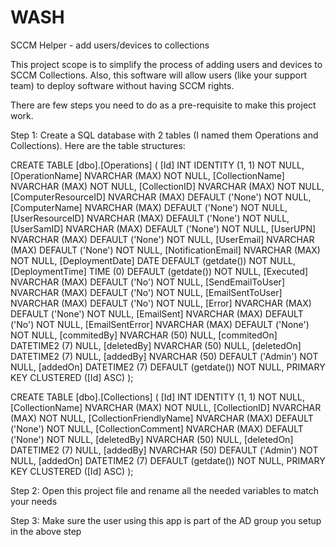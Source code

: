 # WASH
SCCM Helper - add users/devices to collections

This project scope is to simplify the process of adding users and devices to SCCM Collections. Also, this software will allow users (like your support team) to deploy software without having SCCM rights.


There are few steps you need to do as a pre-requisite to make this project work.

Step 1:
Create a SQL database with 2 tables (I named them Operations and Collections). Here are the table structures:

CREATE TABLE [dbo].[Operations] (
    [Id]                 INT            IDENTITY (1, 1) NOT NULL,
    [OperationName]      NVARCHAR (MAX) NOT NULL,
    [CollectionName]     NVARCHAR (MAX) NOT NULL,
    [CollectionID]       NVARCHAR (MAX) NOT NULL,
    [ComputerResourceID] NVARCHAR (MAX) DEFAULT ('None') NOT NULL,
    [ComputerName]       NVARCHAR (MAX) DEFAULT ('None') NOT NULL,
    [UserResourceID]     NVARCHAR (MAX) DEFAULT ('None') NOT NULL,
    [UserSamID]          NVARCHAR (MAX) DEFAULT ('None') NOT NULL,
    [UserUPN]            NVARCHAR (MAX) DEFAULT ('None') NOT NULL,
    [UserEmail]          NVARCHAR (MAX) DEFAULT ('None') NOT NULL,
    [NotificationEmail]  NVARCHAR (MAX) NOT NULL,
    [DeploymentDate]     DATE           DEFAULT (getdate()) NOT NULL,
    [DeploymentTime]     TIME (0)       DEFAULT (getdate()) NOT NULL,
    [Executed]           NVARCHAR (MAX) DEFAULT ('No') NOT NULL,
    [SendEmailToUser]    NVARCHAR (MAX) DEFAULT ('No') NOT NULL,
    [EmailSentToUser]    NVARCHAR (MAX) DEFAULT ('No') NOT NULL,
    [Error]              NVARCHAR (MAX) DEFAULT ('None') NOT NULL,
    [EmailSent]          NVARCHAR (MAX) DEFAULT ('No') NOT NULL,
    [EmailSentError]     NVARCHAR (MAX) DEFAULT ('None') NOT NULL,
    [commitedBy]         NVARCHAR (50)  NULL,
    [commitedOn]         DATETIME2 (7)  NULL,
    [deletedBy]          NVARCHAR (50)  NULL,
    [deletedOn]          DATETIME2 (7)  NULL,
    [addedBy]            NVARCHAR (50)  DEFAULT ('Admin') NOT NULL,
    [addedOn]            DATETIME2 (7)  DEFAULT (getdate()) NOT NULL,
    PRIMARY KEY CLUSTERED ([Id] ASC)
);

CREATE TABLE [dbo].[Collections] (
    [Id]                     INT            IDENTITY (1, 1) NOT NULL,
    [CollectionName]         NVARCHAR (MAX) NOT NULL,
    [CollectionID]           NVARCHAR (MAX) NOT NULL,
    [CollectionFriendlyName] NVARCHAR (MAX) DEFAULT ('None') NOT NULL,
    [CollectionComment]      NVARCHAR (MAX) DEFAULT ('None') NOT NULL,
    [deletedBy]              NVARCHAR (50)  NULL,
    [deletedOn]              DATETIME2 (7)  NULL,
    [addedBy]                NVARCHAR (50)  DEFAULT ('Admin') NOT NULL,
    [addedOn]                DATETIME2 (7)  DEFAULT (getdate()) NOT NULL,
    PRIMARY KEY CLUSTERED ([Id] ASC)
);

Step 2:
Open this project file and rename all the needed variables to match your needs

Step 3:
Make sure the user using this app is part of the AD group you setup in the above step


